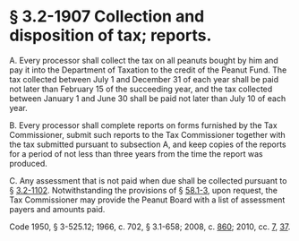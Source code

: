 # § 3.2-1907 Collection and disposition of tax; reports.

<p>A. Every processor shall collect the tax on all peanuts bought by him and pay it into the Department of Taxation to the credit of the Peanut Fund. The tax collected between July 1 and December 31 of each year shall be paid not later than February 15 of the succeeding year, and the tax collected between January 1 and June 30 shall be paid not later than July 10 of each year.</p><p>B. Every processor shall complete reports on forms furnished by the Tax Commissioner, submit such reports to the Tax Commissioner together with the tax submitted pursuant to subsection A, and keep copies of the reports for a period of not less than three years from the time the report was produced.</p><p>C. Any assessment that is not paid when due shall be collected pursuant to § <a href='http://law.lis.virginia.gov/vacode/3.2-1102/'>3.2-1102</a>. Notwithstanding the provisions of § <a href='http://law.lis.virginia.gov/vacode/58.1-3/'>58.1-3</a>, upon request, the Tax Commissioner may provide the Peanut Board with a list of assessment payers and amounts paid.</p><p>Code 1950, § 3-525.12; 1966, c. 702, § 3.1-658; 2008, c. <a href='http://lis.virginia.gov/cgi-bin/legp604.exe?081+ful+CHAP0860'>860</a>; 2010, cc. <a href='http://lis.virginia.gov/cgi-bin/legp604.exe?101+ful+CHAP0007'>7</a>, <a href='http://lis.virginia.gov/cgi-bin/legp604.exe?101+ful+CHAP0037'>37</a>.</p>